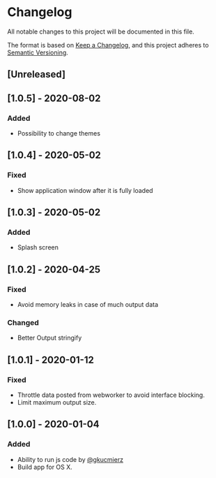 
# Changelog
All notable changes to this project will be documented in this file.

The format is based on [Keep a Changelog](https://keepachangelog.com/en/1.0.0/),
and this project adheres to [Semantic Versioning](https://semver.org/spec/v2.0.0.html).

## [Unreleased]

## [1.0.5] - 2020-08-02
### Added
- Possibility to change themes

## [1.0.4] - 2020-05-02
### Fixed
- Show application window after it is fully loaded

## [1.0.3] - 2020-05-02
### Added
- Splash screen

## [1.0.2] - 2020-04-25
### Fixed
- Avoid memory leaks in case of much output data
### Changed
- Better Output stringify

## [1.0.1] - 2020-01-12
### Fixed
- Throttle data posted from webworker to avoid interface blocking.
- Limit maximum output size.

## [1.0.0] - 2020-01-04
### Added
- Ability to run js code by [@gkucmierz](https://github.com/gkucmierz)
- Build app for OS X.

